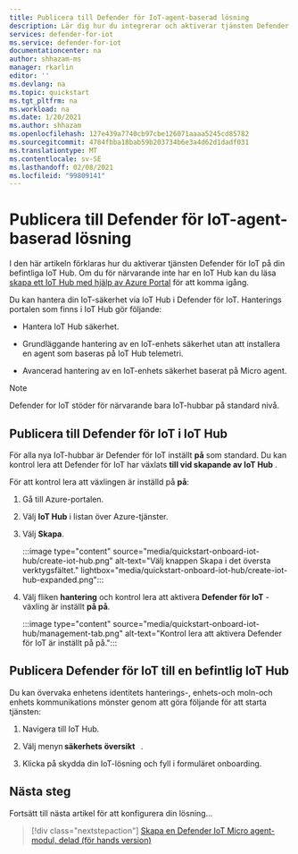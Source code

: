 ```yaml
---
title: Publicera till Defender för IoT-agent-baserad lösning
description: Lär dig hur du integrerar och aktiverar tjänsten Defender för IoT-säkerhet i Azure-IoT Hub.
services: defender-for-iot
ms.service: defender-for-iot
documentationcenter: na
author: shhazam-ms
manager: rkarlin
editor: ''
ms.devlang: na
ms.topic: quickstart
ms.tgt_pltfrm: na
ms.workload: na
ms.date: 1/20/2021
ms.author: shhazam
ms.openlocfilehash: 127e439a7740cb97cbe126071aaaa5245cd85782
ms.sourcegitcommit: 4784fbba18bab59b203734b6e3a4d62d1dadf031
ms.translationtype: MT
ms.contentlocale: sv-SE
ms.lasthandoff: 02/08/2021
ms.locfileid: "99809141"
---
```

# <a name="onboard-to-defender-for-iot-agent-based-solution"></a>Publicera till Defender för IoT-agent-baserad lösning

I den här artikeln förklaras hur du aktiverar tjänsten Defender för IoT på din befintliga IoT Hub. Om du för närvarande inte har en IoT Hub kan du läsa [skapa ett IoT Hub med hjälp av Azure Portal](../iot-hub/iot-hub-create-through-portal.md) för att komma igång.

Du kan hantera din IoT-säkerhet via IoT Hub i Defender för IoT. Hanterings portalen som finns i IoT Hub gör följande: 

- Hantera IoT Hub säkerhet.

- Grundläggande hantering av en IoT-enhets säkerhet utan att installera en agent som baseras på IoT Hub telemetri. 

- Avancerad hantering av en IoT-enhets säkerhet baserat på Micro agent.

> [!NOTE]
> Defender for IoT stöder för närvarande bara IoT-hubbar på standard nivå.

## <a name="onboard-to-defender-for-iot-in-iot-hub"></a>Publicera till Defender för IoT i IoT Hub

För alla nya IoT-hubbar är Defender för IoT inställt **på** som standard. Du kan kontrol lera att Defender för IoT har växlats **till vid skapande av IoT Hub** .

För att kontrol lera att växlingen är inställd på **på**:

1. Gå till Azure-portalen.

1. Välj **IoT Hub** i listan över Azure-tjänster.

1. Välj **Skapa**.

    :::image type="content" source="media/quickstart-onboard-iot-hub/create-iot-hub.png" alt-text="Välj knappen Skapa i det översta verktygsfältet." lightbox="media/quickstart-onboard-iot-hub/create-iot-hub-expanded.png":::

1. Välj fliken **hantering** och kontrol lera att aktivera **Defender för IoT** -växling är inställt **på på**.

    :::image type="content" source="media/quickstart-onboard-iot-hub/management-tab.png" alt-text="Kontrol lera att aktivera Defender för IoT är inställt på på.":::

## <a name="onboard-defender-for-iot-to-an-existing-iot-hub"></a>Publicera Defender för IoT till en befintlig IoT Hub

Du kan övervaka enhetens identitets hanterings-, enhets-och moln-och enhets kommunikations mönster genom att göra följande för att starta tjänsten: 

1. Navigera till IoT Hub. 

1. Välj menyn **säkerhets översikt**   . 

1. Klicka på skydda din IoT-lösning och fyll i formuläret onboarding. 


## <a name="next-steps"></a>Nästa steg

Fortsätt till nästa artikel för att konfigurera din lösning...

> [!div class="nextstepaction"]
> [Skapa en Defender IoT Micro agent-modul, delad (för hands version)](quickstart-create-micro-agent-module-twin.md)
